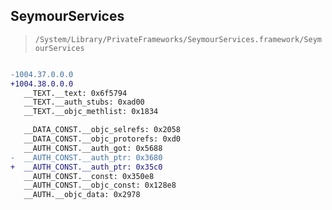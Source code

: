 ## SeymourServices

> `/System/Library/PrivateFrameworks/SeymourServices.framework/SeymourServices`

```diff

-1004.37.0.0.0
+1004.38.0.0.0
   __TEXT.__text: 0x6f5794
   __TEXT.__auth_stubs: 0xad00
   __TEXT.__objc_methlist: 0x1834

   __DATA_CONST.__objc_selrefs: 0x2058
   __DATA_CONST.__objc_protorefs: 0xd0
   __AUTH_CONST.__auth_got: 0x5688
-  __AUTH_CONST.__auth_ptr: 0x3680
+  __AUTH_CONST.__auth_ptr: 0x35c0
   __AUTH_CONST.__const: 0x350e8
   __AUTH_CONST.__objc_const: 0x128e8
   __AUTH.__objc_data: 0x2978

```
